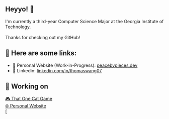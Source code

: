 ## Heyyo! 👋 </br>

I'm currently a third-year Computer Science Major at the Georgia Institute of Technology. <br><br> Thanks for checking out my GitHub! <br>

## 🔗 Here are some links: <br>
- 🚧 Personal Website (Work-in-Progress): [peacebypieces.dev](https://peacebypieces.dev) <br>
- 💼 Linkedin: [linkedin.com/in/thomaswang07](https://www.linkedin.com/in/thomaswang07/) <br>

## 🎯 Working on
[🎮 That One Cat Game](https://peacebypieces.itch.io/cat-game) <br> 
[🌐 Personal Website](https://peacebypieces.dev) <br>
[



<!--
**peacebypieces/peacebypieces** is a ✨ _special_ ✨ repository because its `README.md` (this file) appears on your GitHub profile.

Here are some ideas to get you started:

- 🔭 I’m currently working on ...
- 🌱 I’m currently learning ...
- 👯 I’m looking to collaborate on ...
- 🤔 I’m looking for help with ...
- 💬 Ask me about ...
- 📫 How to reach me: ...
- 😄 Pronouns: ...
- ⚡ Fun fact: ...
-->
